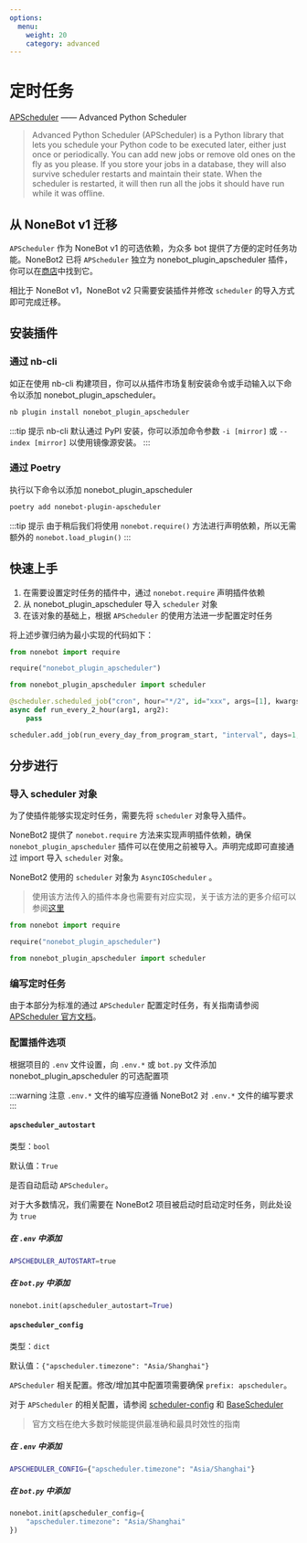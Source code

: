 ```yaml
---
options:
  menu:
    weight: 20
    category: advanced
---
```


# 定时任务

[APScheduler](https://apscheduler.readthedocs.io/en/3.x/) —— Advanced Python Scheduler

> Advanced Python Scheduler (APScheduler) is a Python library that lets you schedule your Python code to be executed later, either just once or periodically. You can add new jobs or remove old ones on the fly as you please. If you store your jobs in a database, they will also survive scheduler restarts and maintain their state. When the scheduler is restarted, it will then run all the jobs it should have run while it was offline.

## 从 NoneBot v1 迁移

`APScheduler` 作为 NoneBot v1 的可选依赖，为众多 bot 提供了方便的定时任务功能。NoneBot2 已将 `APScheduler` 独立为 nonebot_plugin_apscheduler 插件，你可以在[商店](/store.html)中找到它。

相比于 NoneBot v1，NoneBot v2 只需要安装插件并修改 `scheduler` 的导入方式即可完成迁移。

## 安装插件

### 通过 nb-cli

如正在使用 nb-cli 构建项目，你可以从插件市场复制安装命令或手动输入以下命令以添加 nonebot_plugin_apscheduler。

```bash
nb plugin install nonebot_plugin_apscheduler
```

:::tip 提示
nb-cli 默认通过 PyPI 安装，你可以添加命令参数 `-i [mirror]` 或 `--index [mirror]` 以使用镜像源安装。
:::

### 通过 Poetry

执行以下命令以添加 nonebot_plugin_apscheduler

```bash
poetry add nonebot-plugin-apscheduler
```

:::tip 提示
由于稍后我们将使用 `nonebot.require()` 方法进行声明依赖，所以无需额外的 `nonebot.load_plugin()`
:::

## 快速上手

1. 在需要设置定时任务的插件中，通过 `nonebot.require` 声明插件依赖
2. 从 nonebot_plugin_apscheduler 导入 `scheduler` 对象
3. 在该对象的基础上，根据 `APScheduler` 的使用方法进一步配置定时任务

将上述步骤归纳为最小实现的代码如下：

```python {3,5}
from nonebot import require

require("nonebot_plugin_apscheduler")

from nonebot_plugin_apscheduler import scheduler

@scheduler.scheduled_job("cron", hour="*/2", id="xxx", args=[1], kwargs={"arg2": 2})
async def run_every_2_hour(arg1, arg2):
    pass

scheduler.add_job(run_every_day_from_program_start, "interval", days=1, id="xxx")
```

## 分步进行

### 导入 scheduler 对象

为了使插件能够实现定时任务，需要先将 `scheduler` 对象导入插件。

NoneBot2 提供了 `nonebot.require` 方法来实现声明插件依赖，确保 `nonebot_plugin_apscheduler` 插件可以在使用之前被导入。声明完成即可直接通过 import 导入 `scheduler` 对象。

NoneBot2 使用的 `scheduler` 对象为 `AsyncIOScheduler` 。

> 使用该方法传入的插件本身也需要有对应实现，关于该方法的更多介绍可以参阅[这里](./export-and-require.md)

```python {3,5}
from nonebot import require

require("nonebot_plugin_apscheduler")

from nonebot_plugin_apscheduler import scheduler
```

### 编写定时任务

由于本部分为标准的通过 `APScheduler` 配置定时任务，有关指南请参阅 [APScheduler 官方文档](https://apscheduler.readthedocs.io/en/3.x/userguide.html#adding-jobs)。

### 配置插件选项

根据项目的 `.env` 文件设置，向 `.env.*` 或 `bot.py` 文件添加 nonebot_plugin_apscheduler 的可选配置项

:::warning 注意
`.env.*` 文件的编写应遵循 NoneBot2 对 `.env.*` 文件的编写要求
:::

#### `apscheduler_autostart`

类型：`bool`

默认值：`True`

是否自动启动 `APScheduler`。

对于大多数情况，我们需要在 NoneBot2 项目被启动时启动定时任务，则此处设为 `true`

##### 在 `.env` 中添加

```bash
APSCHEDULER_AUTOSTART=true
```

##### 在 `bot.py` 中添加

```python
nonebot.init(apscheduler_autostart=True)
```

#### `apscheduler_config`

类型：`dict`

默认值：`{"apscheduler.timezone": "Asia/Shanghai"}`

`APScheduler` 相关配置。修改/增加其中配置项需要确保 `prefix: apscheduler`。

对于 `APScheduler` 的相关配置，请参阅 [scheduler-config](https://apscheduler.readthedocs.io/en/3.x/userguide.html#scheduler-config) 和 [BaseScheduler](https://apscheduler.readthedocs.io/en/3.x/modules/schedulers/base.html#apscheduler.schedulers.base.BaseScheduler)

> 官方文档在绝大多数时候能提供最准确和最具时效性的指南

##### 在 `.env` 中添加

```bash
APSCHEDULER_CONFIG={"apscheduler.timezone": "Asia/Shanghai"}
```

##### 在 `bot.py` 中添加

```python
nonebot.init(apscheduler_config={
    "apscheduler.timezone": "Asia/Shanghai"
})
```
